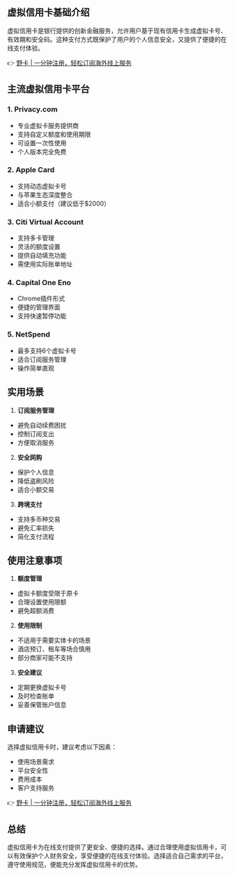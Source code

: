 ## 虚拟信用卡基础介绍

虚拟信用卡是银行提供的创新金融服务，允许用户基于现有信用卡生成虚拟卡号、有效期和安全码。这种支付方式既保护了用户的个人信息安全，又提供了便捷的在线支付体验。

👉 [野卡 | 一分钟注册，轻松订阅海外线上服务](https://bit.ly/bewildcard)

## 主流虚拟信用卡平台

### 1. Privacy.com
- 专业虚拟卡服务提供商
- 支持自定义额度和使用期限
- 可设置一次性使用
- 个人版本完全免费

### 2. Apple Card
- 支持动态虚拟卡号
- 与苹果生态深度整合
- 适合小额支付（建议低于$2000）

### 3. Citi Virtual Account
- 支持多卡管理
- 灵活的额度设置
- 提供自动填充功能
- 需使用实际账单地址

### 4. Capital One Eno
- Chrome插件形式
- 便捷的管理界面
- 支持快速暂停功能

### 5. NetSpend
- 最多支持6个虚拟卡号
- 适合订阅服务管理
- 操作简单直观

## 实用场景

1. **订阅服务管理**
- 避免自动续费困扰
- 控制订阅支出
- 方便取消服务

2. **安全网购**
- 保护个人信息
- 降低盗刷风险
- 适合小额交易

3. **跨境支付**
- 支持多币种交易
- 避免汇率损失
- 简化支付流程

## 使用注意事项

1. **额度管理**
- 虚拟卡额度受限于原卡
- 合理设置使用限额
- 避免超额消费

2. **使用限制**
- 不适用于需要实体卡的场景
- 酒店预订、租车等场合慎用
- 部分商家可能不支持

3. **安全建议**
- 定期更换虚拟卡号
- 及时检查账单
- 妥善保管账户信息

## 申请建议

选择虚拟信用卡时，建议考虑以下因素：
- 使用场景需求
- 平台安全性
- 费用成本
- 客户支持服务

👉 [野卡 | 一分钟注册，轻松订阅海外线上服务](https://bit.ly/bewildcard)

## 总结

虚拟信用卡为在线支付提供了更安全、便捷的选择。通过合理使用虚拟信用卡，可以有效保护个人财务安全，享受便捷的在线支付体验。选择适合自己需求的平台，遵守使用规范，便能充分发挥虚拟信用卡的优势。